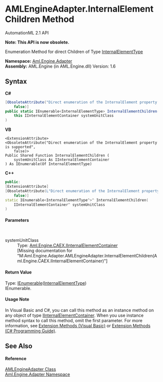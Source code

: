 # AMLEngineAdapter.InternalElementChildren Method 
AutomationML 2.1 API 

**Note: This API is now obsolete.**

Enumeration Method for direct Children of Type <a href="T_Aml_Engine_CAEX_InternalElementType">InternalElementType</a>

**Namespace:**&nbsp;<a href="N_Aml_Engine_Adapter">Aml.Engine.Adapter</a><br />**Assembly:**&nbsp;AML.Engine (in AML.Engine.dll) Version: 1.6

## Syntax

**C#**<br />
``` C#
[ObsoleteAttribute("Direct enumeration of the InternalElement property is supported", 
	false)]
public static IEnumerable<InternalElementType> InternalElementChildren(
	this IInternalElementContainer systemUnitClass
)
```

**VB**<br />
``` VB
<ExtensionAttribute>
<ObsoleteAttribute("Direct enumeration of the InternalElement property is supported", 
	false)>
Public Shared Function InternalElementChildren ( 
	systemUnitClass As IInternalElementContainer
) As IEnumerable(Of InternalElementType)
```

**C++**<br />
``` C++
public:
[ExtensionAttribute]
[ObsoleteAttribute(L"Direct enumeration of the InternalElement property is supported", 
	false)]
static IEnumerable<InternalElementType^>^ InternalElementChildren(
	IInternalElementContainer^ systemUnitClass
)
```


#### Parameters
&nbsp;<dl><dt>systemUnitClass</dt><dd>Type: <a href="T_Aml_Engine_CAEX_IInternalElementContainer">Aml.Engine.CAEX.IInternalElementContainer</a><br />\[Missing <param name="systemUnitClass"/> documentation for "M:Aml.Engine.Adapter.AMLEngineAdapter.InternalElementChildren(Aml.Engine.CAEX.IInternalElementContainer)"\]</dd></dl>

#### Return Value
Type: <a href="https://docs.microsoft.com/dotnet/api/system.collections.generic.ienumerable-1" target="_parent" rel="noopener noreferrer">IEnumerable</a>(<a href="T_Aml_Engine_CAEX_InternalElementType">InternalElementType</a>)<br />IEnumerable<InternalElementType>.

#### Usage Note
In Visual Basic and C#, you can call this method as an instance method on any object of type <a href="T_Aml_Engine_CAEX_IInternalElementContainer">IInternalElementContainer</a>. When you use instance method syntax to call this method, omit the first parameter. For more information, see <a href="https://docs.microsoft.com/dotnet/visual-basic/programming-guide/language-features/procedures/extension-methods" target="_blank" rel="noopener noreferrer">Extension Methods (Visual Basic)</a> or <a href="https://docs.microsoft.com/dotnet/csharp/programming-guide/classes-and-structs/extension-methods" target="_blank" rel="noopener noreferrer">Extension Methods (C# Programming Guide)</a>.

## See Also


#### Reference
<a href="T_Aml_Engine_Adapter_AMLEngineAdapter">AMLEngineAdapter Class</a><br /><a href="N_Aml_Engine_Adapter">Aml.Engine.Adapter Namespace</a><br />